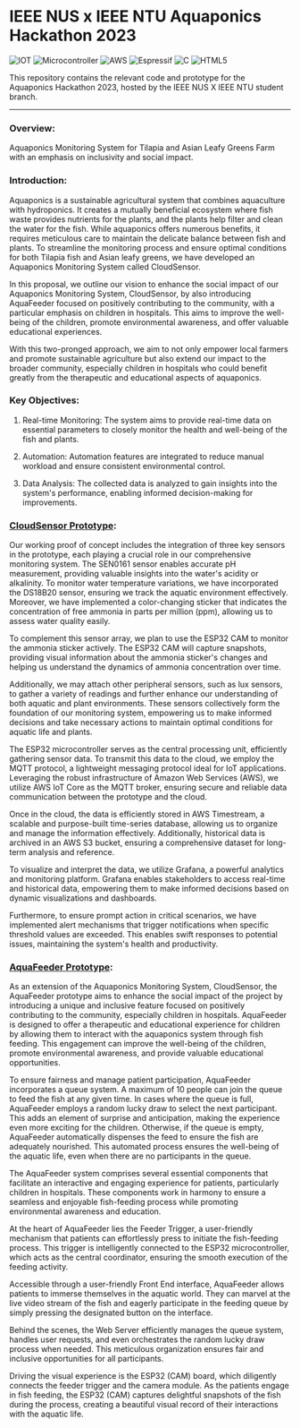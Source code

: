 # IEEE NUS x IEEE NTU Aquaponics Hackathon 2023

![IOT](https://img.shields.io/badge/IOT-F32D2D?style=for-the-badge&logoColor=white)
![Microcontroller](https://img.shields.io/badge/Microcontroller-1976D2?style=for-the-badge&logoColor=white)
![AWS](https://img.shields.io/badge/AWS-%23FF9900.svg?style=for-the-badge&logo=amazon-aws&logoColor=white)
![Espressif](https://img.shields.io/badge/espressif-E7352C.svg?style=for-the-badge&logo=espressif&logoColor=white)
![C](https://img.shields.io/badge/c-%2300599C.svg?style=for-the-badge&logo=c&logoColor=white)
![HTML5](https://img.shields.io/badge/html5-%23E34F26.svg?style=for-the-badge&logo=html5&logoColor=white)


This repository contains the relevant code and prototype for the Aquaponics Hackathon 2023, hosted by the IEEE NUS X IEEE NTU student branch.

---
### Overview:
Aquaponics Monitoring System for Tilapia and Asian Leafy Greens Farm with an emphasis on inclusivity and social impact.  

### Introduction:
Aquaponics is a sustainable agricultural system that combines aquaculture with hydroponics. It creates a mutually beneficial ecosystem where fish waste provides nutrients for the plants, and the plants help filter and clean the water for the fish. While aquaponics offers numerous benefits, it requires meticulous care to maintain the delicate balance between fish and plants. To streamline the monitoring process and ensure optimal conditions for both Tilapia fish and Asian leafy greens, we have developed an Aquaponics Monitoring System called CloudSensor.

In this proposal, we outline our vision to enhance the social impact of our Aquaponics Monitoring System, CloudSensor, by also introducing AquaFeeder focused on positively contributing to the community, with a particular emphasis on children in hospitals. This aims to improve the well-being of the children, promote environmental awareness, and offer valuable educational experiences.

With this two-pronged approach, we aim to not only empower local farmers and promote sustainable agriculture but also extend our impact to the broader community, especially children in hospitals who could benefit greatly from the therapeutic and educational aspects of aquaponics.

### Key Objectives:

1. Real-time Monitoring:
The system aims to provide real-time data on essential parameters to closely monitor the health and well-being of the fish and plants.

2. Automation:
Automation features are integrated to reduce manual workload and ensure consistent environmental control.

3. Data Analysis:
The collected data is analyzed to gain insights into the system's performance, enabling informed decision-making for improvements.

### [CloudSensor Prototype](https://github.com/LicongHuang/AquaHack2023/tree/jing_branch/code/CloudSensor):

Our working proof of concept includes the integration of three key sensors in the prototype, each playing a crucial role in our comprehensive monitoring system. The SEN0161 sensor enables accurate pH measurement, providing valuable insights into the water's acidity or alkalinity. To monitor water temperature variations, we have incorporated the DS18B20 sensor, ensuring we track the aquatic environment effectively. Moreover, we have implemented a color-changing sticker that indicates the concentration of free ammonia in parts per million (ppm), allowing us to assess water quality easily.

To complement this sensor array, we plan to use the ESP32 CAM to monitor the ammonia sticker actively. The ESP32 CAM will capture snapshots, providing visual information about the ammonia sticker's changes and helping us understand the dynamics of ammonia concentration over time.

Additionally, we may attach other peripheral sensors, such as lux sensors, to gather a variety of readings and further enhance our understanding of both aquatic and plant environments. These sensors collectively form the foundation of our monitoring system, empowering us to make informed decisions and take necessary actions to maintain optimal conditions for aquatic life and plants.

The ESP32 microcontroller serves as the central processing unit, efficiently gathering sensor data. To transmit this data to the cloud, we employ the MQTT protocol, a lightweight messaging protocol ideal for IoT applications. Leveraging the robust infrastructure of Amazon Web Services (AWS), we utilize AWS IoT Core as the MQTT broker, ensuring secure and reliable data communication between the prototype and the cloud.

Once in the cloud, the data is efficiently stored in AWS Timestream, a scalable and purpose-built time-series database, allowing us to organize and manage the information effectively. Additionally, historical data is archived in an AWS S3 bucket, ensuring a comprehensive dataset for long-term analysis and reference.

To visualize and interpret the data, we utilize Grafana, a powerful analytics and monitoring platform. Grafana enables stakeholders to access real-time and historical data, empowering them to make informed decisions based on dynamic visualizations and dashboards.

Furthermore, to ensure prompt action in critical scenarios, we have implemented alert mechanisms that trigger notifications when specific threshold values are exceeded. This enables swift responses to potential issues, maintaining the system's health and productivity.

### [AquaFeeder Prototype](https://github.com/LicongHuang/AquaHack2023/tree/main/WebPage):

As an extension of the Aquaponics Monitoring System, CloudSensor, the AquaFeeder prototype aims to enhance the social impact of the project by introducing a unique and inclusive feature focused on positively contributing to the community, especially children in hospitals. AquaFeeder is designed to offer a therapeutic and educational experience for children by allowing them to interact with the aquaponics system through fish feeding. This engagement can improve the well-being of the children, promote environmental awareness, and provide valuable educational opportunities.

To ensure fairness and manage patient participation, AquaFeeder incorporates a queue system. A maximum of 10 people can join the queue to feed the fish at any given time. In cases where the queue is full, AquaFeeder employs a random lucky draw to select the next participant. This adds an element of surprise and anticipation, making the experience even more exciting for the children. Otherwise, if the queue is empty, AquaFeeder automatically dispenses the feed to ensure the fish are adequately nourished. This automated process ensures the well-being of the aquatic life, even when there are no participants in the queue.

The AquaFeeder system comprises several essential components that facilitate an interactive and engaging experience for patients, particularly children in hospitals. These components work in harmony to ensure a seamless and enjoyable fish-feeding process while promoting environmental awareness and education.

At the heart of AquaFeeder lies the Feeder Trigger, a user-friendly mechanism that patients can effortlessly press to initiate the fish-feeding process. This trigger is intelligently connected to the ESP32 microcontroller, which acts as the central coordinator, ensuring the smooth execution of the feeding activity.

Accessible through a user-friendly Front End interface, AquaFeeder allows patients to immerse themselves in the aquatic world. They can marvel at the live video stream of the fish and eagerly participate in the feeding queue by simply pressing the designated button on the interface.

Behind the scenes, the Web Server efficiently manages the queue system, handles user requests, and even orchestrates the random lucky draw process when needed. This meticulous organization ensures fair and inclusive opportunities for all participants.

Driving the visual experience is the ESP32 (CAM) board, which diligently connects the feeder trigger and the camera module. As the patients engage in fish feeding, the ESP32 (CAM) captures delightful snapshots of the fish during the process, creating a beautiful visual record of their interactions with the aquatic life.

